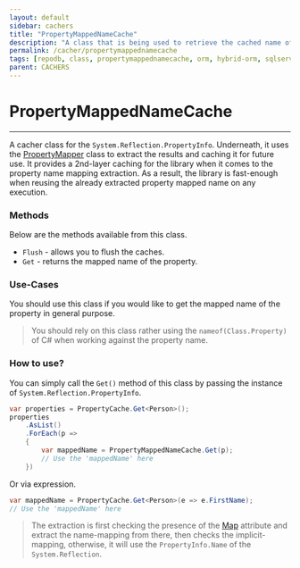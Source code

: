 ```yaml
---
layout: default
sidebar: cachers
title: "PropertyMappedNameCache"
description: "A class that is being used to retrieve the cached name of the class or data entity property."
permalink: /cacher/propertymappednamecache
tags: [repodb, class, propertymappednamecache, orm, hybrid-orm, sqlserver, sqlite, mysql, postgresql]
parent: CACHERS
---
```


# PropertyMappedNameCache

---

A cacher class for the `System.Reflection.PropertyInfo`. Underneath, it uses the [PropertyMapper](/mapper/propertymapper) class to extract the results and caching it for future use. It provides a 2nd-layer caching for the library when it comes to the property name mapping extraction. As a result, the library is fast-enough when reusing the already extracted property mapped name on any execution.

### Methods

Below are the methods available from this class.

- `Flush` - allows you to flush the caches.
- `Get` - returns the mapped name of the property.

### Use-Cases

You should use this class if you would like to get the mapped name of the property in general purpose.

> You should rely on this class rather using the `nameof(Class.Property)` of C# when working against the property name.

### How to use?

You can simply call the `Get()` method of this class by passing the instance of `System.Reflection.PropertyInfo`.

```csharp
var properties = PropertyCache.Get<Person>();
properties
    .AsList()
    .ForEach(p =>
    {
        var mappedName = PropertyMappedNameCache.Get(p);
        // Use the 'mappedName' here
    })
```

Or via expression.

```csharp
var mappedName = PropertyCache.Get<Person>(e => e.FirstName);
// Use the 'mappedName' here
```

> The extraction is first checking the presence of the [Map](/attribute/map#property-mapping) attribute and extract the name-mapping from there, then checks the implicit-mapping, otherwise, it will use the `PropertyInfo.Name` of the `System.Reflection`.